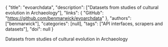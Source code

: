 {
  "title": "evoarchdata",
  "description": ["Datasets from studies of cultural evolution in Archaeology"],
  "links": {
    "GitHub": "https://github.com/benmarwick/evoarchdata"
  },
  "authors": ["benmarwick"],
  "categories": [null],
  "tags": ["API interfaces, scrapers and datasets"],
  "doi": null
}

<!-- Generated by csv2md.R – do not edit by hand -->

Datasets from studies of cultural evolution in Archaeology